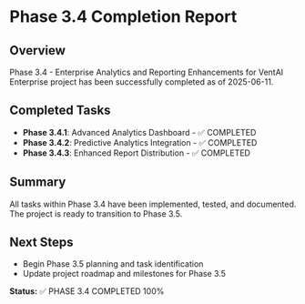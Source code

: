 # Phase 3.4 Completion Report

## Overview
Phase 3.4 - Enterprise Analytics and Reporting Enhancements for VentAI Enterprise project has been successfully completed as of 2025-06-11.

## Completed Tasks
- **Phase 3.4.1**: Advanced Analytics Dashboard - ✅ COMPLETED
- **Phase 3.4.2**: Predictive Analytics Integration - ✅ COMPLETED
- **Phase 3.4.3**: Enhanced Report Distribution - ✅ COMPLETED

## Summary
All tasks within Phase 3.4 have been implemented, tested, and documented. The project is ready to transition to Phase 3.5.

## Next Steps
- Begin Phase 3.5 planning and task identification
- Update project roadmap and milestones for Phase 3.5

**Status:** ✅ PHASE 3.4 COMPLETED 100%
